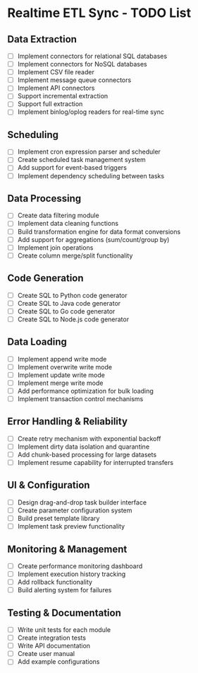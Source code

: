 # Realtime ETL Sync - TODO List

## Data Extraction
- [ ] Implement connectors for relational SQL databases
- [ ] Implement connectors for NoSQL databases
- [ ] Implement CSV file reader
- [ ] Implement message queue connectors
- [ ] Implement API connectors
- [ ] Support incremental extraction
- [ ] Support full extraction
- [ ] Implement binlog/oplog readers for real-time sync

## Scheduling
- [ ] Implement cron expression parser and scheduler
- [ ] Create scheduled task management system
- [ ] Add support for event-based triggers
- [ ] Implement dependency scheduling between tasks

## Data Processing
- [ ] Create data filtering module
- [ ] Implement data cleaning functions
- [ ] Build transformation engine for data format conversions
- [ ] Add support for aggregations (sum/count/group by)
- [ ] Implement join operations
- [ ] Create column merge/split functionality

## Code Generation
- [ ] Create SQL to Python code generator
- [ ] Create SQL to Java code generator
- [ ] Create SQL to Go code generator
- [ ] Create SQL to Node.js code generator

## Data Loading
- [ ] Implement append write mode
- [ ] Implement overwrite write mode
- [ ] Implement update write mode
- [ ] Implement merge write mode
- [ ] Add performance optimization for bulk loading
- [ ] Implement transaction control mechanisms

## Error Handling & Reliability
- [ ] Create retry mechanism with exponential backoff
- [ ] Implement dirty data isolation and quarantine
- [ ] Add chunk-based processing for large datasets
- [ ] Implement resume capability for interrupted transfers

## UI & Configuration
- [ ] Design drag-and-drop task builder interface
- [ ] Create parameter configuration system
- [ ] Build preset template library
- [ ] Implement task preview functionality

## Monitoring & Management
- [ ] Create performance monitoring dashboard
- [ ] Implement execution history tracking
- [ ] Add rollback functionality
- [ ] Build alerting system for failures

## Testing & Documentation
- [ ] Write unit tests for each module
- [ ] Create integration tests
- [ ] Write API documentation
- [ ] Create user manual
- [ ] Add example configurations